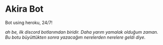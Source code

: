 # Akira Bot
Bot using heroku, 24/7!

*ah be, ilk discord botlarımdan biridir. Daha yarım yamalak olduğum zaman. Bu botu büyüttükten sonra yazacağım nerelerden nerelere geldi diye.*
